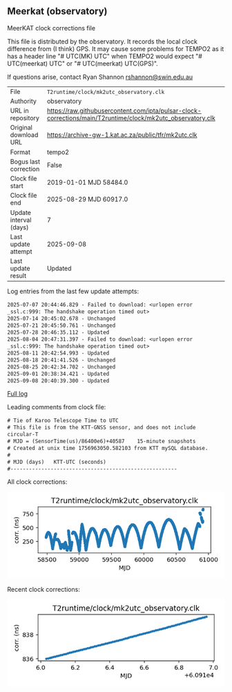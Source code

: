
## Meerkat (observatory)

MeerKAT clock corrections file

This file is distributed by the observatory. It records the local
clock difference from (I think) GPS. It may cause some problems
for TEMPO2 as it has a header line "# UTC(MK) UTC" when TEMPO2
would expect "# UTC(meerkat) UTC" or "# UTC(meerkat) UTC(GPS)".

If questions arise, contact Ryan Shannon <rshannon@swin.edu.au>

|     |     |
|:--- |:--- |
| File | `T2runtime/clock/mk2utc_observatory.clk` |
| Authority | observatory |
| URL in repository | <https://raw.githubusercontent.com/ipta/pulsar-clock-corrections/main/T2runtime/clock/mk2utc_observatory.clk> |
| Original download URL | <https://archive-gw-1.kat.ac.za/public/tfr/mk2utc.clk> |
| Format | tempo2 |
| Bogus last correction | False |
| Clock file start | 2019-01-01 MJD 58484.0 |
| Clock file end | 2025-08-29 MJD 60917.0 |
| Update interval (days) | 7 |
| Last update attempt | 2025-09-08 |
| Last update result | Updated |

Log entries from the last few update attempts:
```
2025-07-07 20:44:46.829 - Failed to download: <urlopen error _ssl.c:999: The handshake operation timed out>
2025-07-14 20:45:02.678 - Unchanged
2025-07-21 20:45:50.761 - Unchanged
2025-07-28 20:46:35.112 - Updated
2025-08-04 20:47:31.397 - Failed to download: <urlopen error _ssl.c:999: The handshake operation timed out>
2025-08-11 20:42:54.993 - Updated
2025-08-18 20:41:41.526 - Unchanged
2025-08-25 20:42:34.702 - Unchanged
2025-09-01 20:38:34.421 - Updated
2025-09-08 20:40:39.300 - Updated
```
[Full log](https://raw.githubusercontent.com/ipta/pulsar-clock-corrections/main/log/T2runtime/clock/mk2utc_observatory.clk.log)

Leading comments from clock file:

    # Tie of Karoo Telescope Time to UTC
    # This file is from the KTT-GNSS sensor, and does not include circular-T
    # MJD = (SensorTime(us)/86400e6)+40587    15-minute snapshots
    # Created at unix time 1756963050.582103 from KTT mySQL database.
    #
    # MJD (days)   KTT-UTC (seconds)
    #------------------------------------------------------



All clock corrections:

![plot of all clock corrections](mk2utc_observatory.clk.png "All corrections")

Recent clock corrections:

![plot of recent clock corrections](mk2utc_observatory.clk.short.png "Recent corrections")

